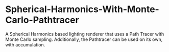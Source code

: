 # Spherical-Harmonics-With-Monte-Carlo-Pathtracer
A Spherical Harmonics based lighting renderer that uses a Path Tracer with Monte Carlo sampling. Additionally, the Pathtracer can be used on its own, with accumulation.
